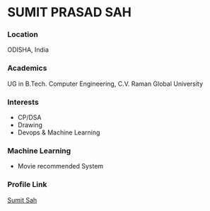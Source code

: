 # SUMIT PRASAD SAH

### Location

  ODISHA, India

### Academics

  UG in B.Tech. Computer Engineering, C.V. Raman Global University

### Interests

- CP/DSA
- Drawing
- Devops & Machine Learning

### Machine Learning

- Movie recommended System

### Profile Link

[Sumit Sah](https://github.com/Sumit-jr)

